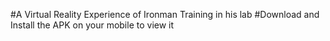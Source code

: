 #A Virtual Reality Experience of Ironman Training in his lab
#Download and Install the APK on your mobile to view it
